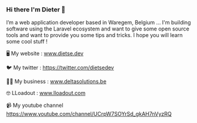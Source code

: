 ### Hi there I'm Dieter 👋

I’m a web application developer based in Waregem, Belgium ...
I'm building software using the Laravel ecosystem and want to give some open source tools and want to provide you some tips and tricks. I hope you will learn some cool stuff !

🖥 My website : www.dietse.dev

🐦 My twitter : https://twitter.com/dietsedev
 
👨‍💼 My business : www.deltasolutions.be

🤓 LLoadout : www.lloadout.com

📹 My youtube channel https://www.youtube.com/channel/UCrpW7SOYrSd_gkAH7nVyzRQ
